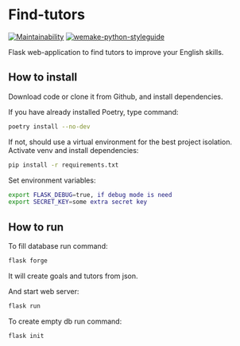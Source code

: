# Find-tutors

[![Maintainability](https://api.codeclimate.com/v1/badges/0c71ce568b99270b73b1/maintainability)](https://codeclimate.com/github/alpden550/find-tutors/maintainability) [![wemake-python-styleguide](https://img.shields.io/badge/style-wemake-000000.svg)](https://github.com/wemake-services/wemake-python-styleguide)

Flask web-application to find tutors to improve your English skills.

## How to install

Download code or clone it from Github, and install dependencies.

If you have already installed Poetry, type command:

```bash
poetry install --no-dev
```

If not, should use a virtual environment for the best project isolation. Activate venv and install dependencies:

```bash
pip install -r requirements.txt
```

Set environment variables:

```bash
export FLASK_DEBUG=true, if debug mode is need
export SECRET_KEY=some extra secret key
```

## How to run

To fill database run command:

```bash
flask forge
```

It will create goals and tutors from json.

And start web server:

```bash
flask run
```

To create empty db run command:

```bash
flask init
```
